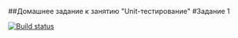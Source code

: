 ##Домашнее задание к занятию "Unit-тестирование"
#Задание 1

[![Build status](https://ci.appveyor.com/api/projects/status/k7gm8voie3io7vs8?svg=true)](https://ci.appveyor.com/project/NitkaMax/ajs-ci-1)